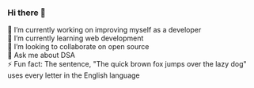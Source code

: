 ### Hi there 👋

 🔭 I’m currently working on improving myself as a developer <br/>
 🌱 I’m currently learning web development <br/>
 👯 I’m looking to collaborate on open source <br/>
 💬 Ask me about DSA <br/>
 ⚡ Fun fact: The sentence, "The quick brown fox jumps over the lazy dog" uses every letter in the English language <br/>
 <a href="https://www.linkedin.com/in/mohammed-arbaz-551a51243/"></a>
